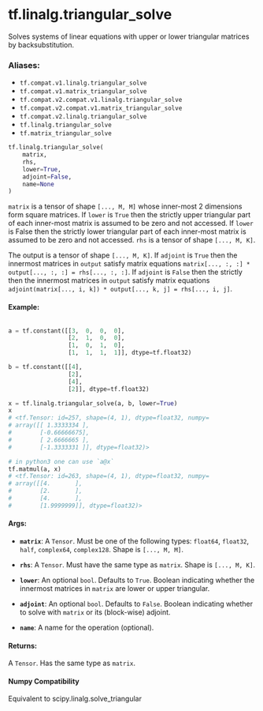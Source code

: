 <div itemscope itemtype="http://developers.google.com/ReferenceObject">
<meta itemprop="name" content="tf.linalg.triangular_solve" />
<meta itemprop="path" content="Stable" />
</div>

# tf.linalg.triangular_solve

Solves systems of linear equations with upper or lower triangular matrices by backsubstitution.

### Aliases:

* `tf.compat.v1.linalg.triangular_solve`
* `tf.compat.v1.matrix_triangular_solve`
* `tf.compat.v2.compat.v1.linalg.triangular_solve`
* `tf.compat.v2.compat.v1.matrix_triangular_solve`
* `tf.compat.v2.linalg.triangular_solve`
* `tf.linalg.triangular_solve`
* `tf.matrix_triangular_solve`

``` python
tf.linalg.triangular_solve(
    matrix,
    rhs,
    lower=True,
    adjoint=False,
    name=None
)
```

<!-- Placeholder for "Used in" -->


`matrix` is a tensor of shape `[..., M, M]` whose inner-most 2 dimensions form
square matrices. If `lower` is `True` then the strictly upper triangular part
of each inner-most matrix is assumed to be zero and not accessed.
If `lower` is False then the strictly lower triangular part of each inner-most
matrix is assumed to be zero and not accessed.
`rhs` is a tensor of shape `[..., M, K]`.

The output is a tensor of shape `[..., M, K]`. If `adjoint` is
`True` then the innermost matrices in `output` satisfy matrix equations
`matrix[..., :, :] * output[..., :, :] = rhs[..., :, :]`.
If `adjoint` is `False` then the strictly then the  innermost matrices in
`output` satisfy matrix equations
`adjoint(matrix[..., i, k]) * output[..., k, j] = rhs[..., i, j]`.

#### Example:


```python

a = tf.constant([[3,  0,  0,  0],
                 [2,  1,  0,  0],
                 [1,  0,  1,  0],
                 [1,  1,  1,  1]], dtype=tf.float32)

b = tf.constant([[4],
                 [2],
                 [4],
                 [2]], dtype=tf.float32)

x = tf.linalg.triangular_solve(a, b, lower=True)
x
# <tf.Tensor: id=257, shape=(4, 1), dtype=float32, numpy=
# array([[ 1.3333334 ],
#        [-0.66666675],
#        [ 2.6666665 ],
#        [-1.3333331 ]], dtype=float32)>

# in python3 one can use `a@x`
tf.matmul(a, x)
# <tf.Tensor: id=263, shape=(4, 1), dtype=float32, numpy=
# array([[4.       ],
#        [2.       ],
#        [4.       ],
#        [1.9999999]], dtype=float32)>
```

#### Args:


* <b>`matrix`</b>: A `Tensor`. Must be one of the following types: `float64`, `float32`, `half`, `complex64`, `complex128`.
  Shape is `[..., M, M]`.
* <b>`rhs`</b>: A `Tensor`. Must have the same type as `matrix`.
  Shape is `[..., M, K]`.
* <b>`lower`</b>: An optional `bool`. Defaults to `True`.
  Boolean indicating whether the innermost matrices in `matrix` are
  lower or upper triangular.
* <b>`adjoint`</b>: An optional `bool`. Defaults to `False`.
  Boolean indicating whether to solve with `matrix` or its (block-wise)
           adjoint.


* <b>`name`</b>: A name for the operation (optional).


#### Returns:

A `Tensor`. Has the same type as `matrix`.


#### Numpy Compatibility
Equivalent to scipy.linalg.solve_triangular

